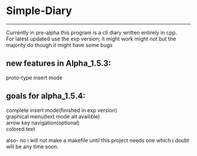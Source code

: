 # Simple-Diary
----------------------------------------------------------
Currently in pre-alpha this program is a cli diary written entirely in cpp.  
For latest updated use the exp version; it might work might not but the majority do though it might have some bugs

new features in Alpha_1.5.3:
----------------------------------------------------------
proto-type insert mode

goals for alpha_1.5.4:
----------------------------------------------------------
complete insert mode(finished in exp version)  
graphical menu(text mode alt availible)  
arrow key navigation(optional)  
colored text  

also- no i will not make a makefile until this project needs one which i doubt will be any time soon. 

